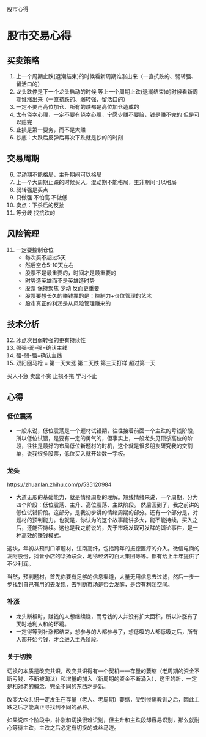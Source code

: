 股市心得

# 股市交易心得

## 买卖策略
1. 上一个周期止跌(退潮结束)的时候看新周期谁涨出来（一直抗跌的、弱转强、留活口的）
2. 龙头跌停是下一个龙头启动的时候 等上一个周期止跌(退潮结束)的时候看新周期谁涨出来（一直抗跌的、弱转强、留活口的）
3. 一定不要再高位加仓、所有的跌都是高位加仓造成的
4. 太有侥幸心理，一定不要有侥幸心理，宁愿少赚不要赔，钱是赚不完的 但是可以赔完
5. 止损是第一要务，而不是大赚
6. 抄底：大跌后反弹后再次下跌就是抄的的时刻

## 交易周期
6. 混动期不能格局，主升期间可以格局
7. 上一个大周期止跌的时候买入，混动期不能格局，主升期间可以格局
8. 弱转强是买点
9. 只做强 不怕高 不做低
10. 卖点：下杀后的反抽
11. 等分歧 找抗跌的

## 风险管理
11. 一定要控制仓位
    - 每次买不超过5天
    - 然后空仓5-10天左右
    - 股票不是最重要的，时间才是最重要的
    - 时势造英雄而不是英雄造时势
    - 股票 保持聚焦 少动 反而更重要
    - 股票要想长久的赚钱靠的是：控制力+仓位管理的艺术 
    - 股市真正的利润是从风险管理赚来的

## 技术分析
12. 冰点次日弱转强的更有持续性
13. 强强-弱-强=确认主线`
14. 强-弱-强=确认主线
15. 双阳回马枪 = 第一天大涨 第二天跌 第三天打样 超过第一天 

买入不急
卖出不贪
止损不拖
学习不止


## 心得
### 低位震荡
- 一般来说，低位震荡是一个题材试错期，往往接着前面一个主跌的亏钱阶段，所以低位试错，是要有一定的勇气的，但事实上，一般龙头见顶杀高位的阶段，往往是最好的布局低位新题材的时机，这个就是很多朋友研究我的交割单，说我很多股票，低位买入就开始数一字板。
### 龙头

https://zhuanlan.zhihu.com/p/535120984
- 大道无形的基础能力，就是情绪周期的理解。短线情绪来说，一个周期，分为四个阶段：低位震荡、主升、高位震荡、主跌阶段。
然后回到了，我之前讲的低位试错阶段。这部分，是我初步讲的情绪周期的部分。还有一个部分是，对题材的预判能力。也就是，你认为的这个故事能讲多大，能不能持续，买入之后，还能否持续。这也是我之前说的，先于市场发现可发酵的舆论事件，是一种高效的赚钱模式。

这块，年初从预判口罩题材，江南高纤，包括跨年的振德医疗的介入。微信电商的友阿股份，抖音小店的华扬联众，地毯经济的百大集团等等。都有给上半年提供了不少利润。

当然，预判题材，首先你要有足够的信息渠道，大量无用信息去过滤，然后一步一步找到自己有用的去发现，去判断市场是否会发酵，是否有利润空间。
### 补涨
- 龙头断板时，赚钱的人想继续赚，而亏钱的人并没有扩大面积，所以补涨有了天时地利人和的环境。
- 一定得等到补涨都结束，想参与的人都参与了，想低吸的人都低吸之后，所有人都开始亏钱，才会进入主杀阶段。
### 关于切换

切换的本质是改变共识，改变共识得有一个契机一一存量的萎缩（老周期的资金不断亏钱，不断被淘汰）和增量的加入（新周期的资金不断涌入），这里的新，一定是相对老的概念，完全不同的东西才是新。

改变大众共识一定发生在存量（老人、老周期）萎缩，受到惨痛教训之后，因此主跌之后才能真正寻找到不同的品种。

如果说四个阶段中，补涨和切换很难识别，但主升和主跌段却容易识别，那么就耐心等待主跌，主跌之后必定有切换的蛛丝马迹。

